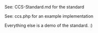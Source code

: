 See: CCS-Standard.md for the standard

See: ccs.php for an example implementation

Everything else is a demo of the standard. :)